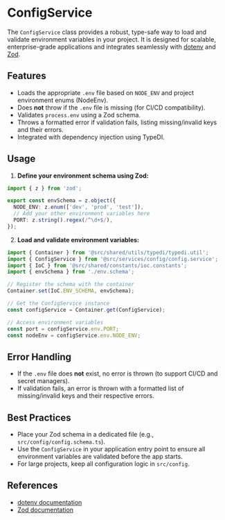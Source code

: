 # ConfigService

The `ConfigService` class provides a robust, type-safe way to load and validate environment variables in your project. It is designed for scalable, enterprise-grade applications and integrates seamlessly with [dotenv](https://www.npmjs.com/package/dotenv) and [Zod](https://zod.dev/).

## Features

- Loads the appropriate `.env` file based on `NODE_ENV` and project environment enums (NodeEnv).
- Does **not** throw if the `.env` file is missing (for CI/CD compatibility).
- Validates `process.env` using a Zod schema.
- Throws a formatted error if validation fails, listing missing/invalid keys and their errors.
- Integrated with dependency injection using TypeDI.

## Usage

1. **Define your environment schema using Zod:**

```ts
import { z } from 'zod';

export const envSchema = z.object({
  NODE_ENV: z.enum(['dev', 'prod', 'test']),
  // Add your other environment variables here
  PORT: z.string().regex(/^\d+$/),
});
```

2. **Load and validate environment variables:**

```ts
import { Container } from '@src/shared/utils/typedi/typedi.util';
import { ConfigService } from '@src/services/config/config.service';
import { IoC } from '@src/shared/constants/ioc.constants';
import { envSchema } from './env.schema';

// Register the schema with the container
Container.set(IoC.ENV_SCHEMA, envSchema);

// Get the ConfigService instance
const configService = Container.get(ConfigService);

// Access environment variables
const port = configService.env.PORT;
const nodeEnv = configService.env.NODE_ENV;
```

## Error Handling

- If the `.env` file does **not** exist, no error is thrown (to support CI/CD and secret managers).
- If validation fails, an error is thrown with a formatted list of missing/invalid keys and their respective errors.

## Best Practices

- Place your Zod schema in a dedicated file (e.g., `src/config/config.schema.ts`).
- Use the `ConfigService` in your application entry point to ensure all environment variables are validated before the app starts.
- For large projects, keep all configuration logic in `src/config`.

## References

- [dotenv documentation](https://www.npmjs.com/package/dotenv)
- [Zod documentation](https://zod.dev/)

